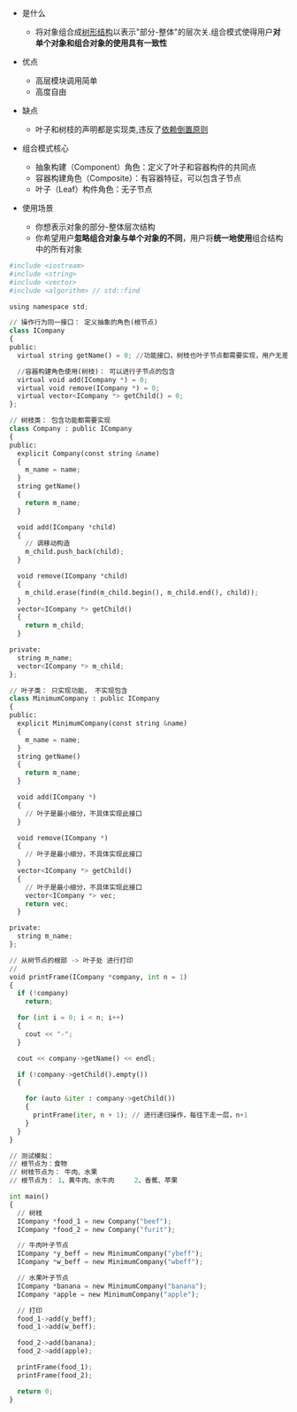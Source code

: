 - 是什么
  - 将对象组合成[树形结构](https://so.csdn.net/so/search?q=树形结构&spm=1001.2101.3001.7020)以表示"部分-整体"的层次关.组合模式使得用户**对单个对象和组合对象的使用具有一致性**
- 优点
  - 高层模块调用简单
  - 高度自由
- 缺点
  - 叶子和树枝的声明都是实现类,违反了[依赖倒置原则](https://so.csdn.net/so/search?q=依赖倒置原则&spm=1001.2101.3001.7020)
- 组合模式核心
  - 抽象构建（Component）角色：定义了叶子和容器构件的共同点
  - 容器构建角色（Composite）：有容器特征，可以包含子节点
  - 叶子（Leaf）构件角色：无子节点

- 使用场景
  - 你想表示对象的部分-整体层次结构
  - 你希望用户**忽略组合对象与单个对象的不同**，用户将**统一地使用**组合结构中的所有对象

```python
#include <iostream>
#include <string>
#include <vector>
#include <algorithm> // std::find

using namespace std;

// 操作行为同一接口： 定义抽象的角色(根节点)
class ICompany
{
public:
  virtual string getName() = 0; //功能接口，树枝也叶子节点都需要实现，用户无差别使用该接口

  //容器构建角色使用(树枝)： 可以进行子节点的包含
  virtual void add(ICompany *) = 0;
  virtual void remove(ICompany *) = 0;
  virtual vector<ICompany *> getChild() = 0;
};

// 树枝类： 包含功能都需要实现
class Company : public ICompany
{
public:
  explicit Company(const string &name)
  {
    m_name = name;
  }
  string getName()
  {
    return m_name;
  }

  void add(ICompany *child)
  {
    // 调移动构造
    m_child.push_back(child);
  }

  void remove(ICompany *child)
  {
    m_child.erase(find(m_child.begin(), m_child.end(), child));
  }
  vector<ICompany *> getChild()
  {
    return m_child;
  }

private:
  string m_name;
  vector<ICompany *> m_child;
};

// 叶子类： 只实现功能， 不实现包含
class MinimumCompany : public ICompany
{
public:
  explicit MinimumCompany(const string &name)
  {
    m_name = name;
  }
  string getName()
  {
    return m_name;
  }

  void add(ICompany *)
  {
    // 叶子是最小细分，不具体实现此接口
  }

  void remove(ICompany *)
  {
    // 叶子是最小细分，不具体实现此接口
  }
  vector<ICompany *> getChild()
  {
    // 叶子是最小细分，不具体实现此接口
    vector<ICompany *> vec;
    return vec;
  }

private:
  string m_name;
};

// 从树节点的根部 -> 叶子处 进行打印
//
void printFrame(ICompany *company, int n = 1)
{
  if (!company)
    return;

  for (int i = 0; i < n; i++)
  {
    cout << "-";
  }

  cout << company->getName() << endl;

  if (!company->getChild().empty())
  {

    for (auto &iter : company->getChild())
    {
      printFrame(iter, n + 1); // 进行递归操作，每往下走一层，n+1
    }
  }
}

// 测试模拟：
// 根节点为：食物
// 树枝节点为： 牛肉、水果
// 根节点为： 1、黄牛肉、水牛肉     2、香蕉、苹果

int main()
{
  // 树枝
  ICompany *food_1 = new Company("beef");
  ICompany *food_2 = new Company("furit");

  // 牛肉叶子节点
  ICompany *y_beff = new MinimumCompany("ybeff");
  ICompany *w_beff = new MinimumCompany("wbeff");

  // 水果叶子节点
  ICompany *banana = new MinimumCompany("banana");
  ICompany *apple = new MinimumCompany("apple");

  // 打印
  food_1->add(y_beff);
  food_1->add(w_beff);

  food_2->add(banana);
  food_2->add(apple);

  printFrame(food_1);
  printFrame(food_2);

  return 0;
}

```

